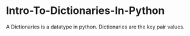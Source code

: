 # Intro-To-Dictionaries-In-Python
A Dictionaries is a datatype in python. Dictionaries are the key pair values.
